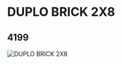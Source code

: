 # DUPLO BRICK 2X8
## 4199
![DUPLO BRICK 2X8](https://lc-www-live-s.legocdn.com/media/bricks/5/2/419921.jpg)
